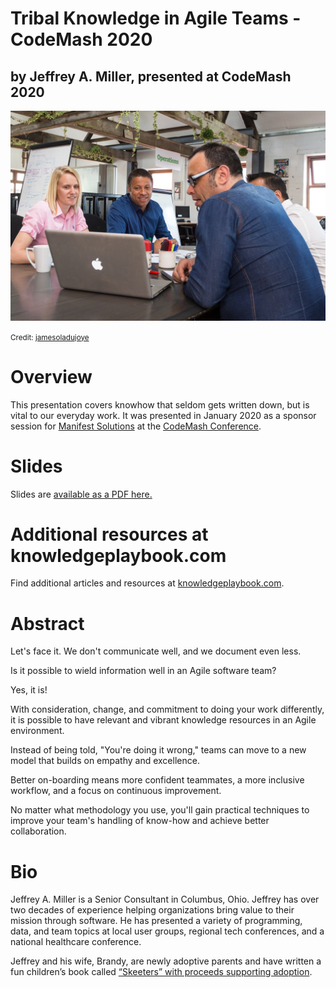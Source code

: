 # Tribal Knowledge in Agile Teams - CodeMash 2020
## by Jeffrey A. Miller, presented at CodeMash 2020

![](./meeting.jpg)

<small>Credit: [jamesoladujoye](https://pixabay.com/users/jamesoladujoye-3409212/)</small>

# Overview

This presentation covers knowhow that seldom gets written down, but is vital to our everyday work. It was presented in January 2020 as a sponsor session for [Manifest Solutions](https://manifestcorp.com/) at the [CodeMash Conference](https://codemash.org/).

# Slides

Slides are [available as a PDF here.](./tribal-knowledge-agile-teams-codemash-2020.pdf)

# Additional resources at knowledgeplaybook.com
Find additional articles and resources at [knowledgeplaybook.com](https://knowledgeplaybook.com/).

<!--more-->

# Abstract

Let's face it. We don't communicate well, and we document even less.

Is it possible to wield information well in an Agile software team?

Yes, it is!

With consideration, change, and commitment to doing your work differently, it is possible to have relevant and vibrant knowledge resources in an Agile environment.

Instead of being told, "You're doing it wrong," teams can move to a new model that builds on empathy and excellence.

Better on-boarding means more confident teammates, a more inclusive workflow, and a focus on continuous improvement.

No matter what methodology you use, you'll gain practical techniques to improve your team's handling of know-how and achieve better collaboration.

# Bio
Jeffrey A. Miller is a Senior Consultant in Columbus, Ohio. Jeffrey has over two decades of experience helping organizations bring value to their mission through software. He has presented a variety of programming, data, and team topics at local user groups, regional tech conferences, and a national healthcare conference.

Jeffrey and his wife, Brandy, are newly adoptive parents and have written a fun children’s book called <a href="https://skeeterbooks.com/adoption/" target="_blank">“Skeeters” with proceeds supporting adoption</a>.

